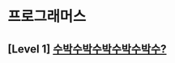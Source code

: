 # 프로그래머스 
## [Level 1] [수박수박수박수박수박수?][link]

[link]: https://programmers.co.kr/learn/courses/30/lessons/12922
